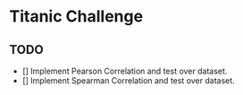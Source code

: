 # Titanic Challenge
## TODO
- [] Implement Pearson Correlation and test over dataset.
- [] Implement Spearman Correlation and test over dataset.
